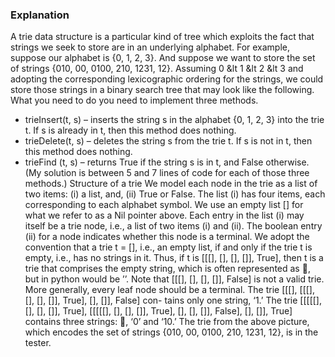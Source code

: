 ### Explanation
A trie data structure is a particular kind of tree which exploits the fact
that strings we seek to store are in an underlying alphabet. For example, suppose our alphabet
is {0, 1, 2, 3}. And suppose we want to store the set of strings {010, 00, 0100, 210, 1231, 12}.
Assuming 0 &lt 1 &lt 2 &lt 3 and adopting the corresponding lexicographic ordering for the
strings, we could store those strings in a binary search tree that may look like the following. \
What you need to do you need to implement three methods.
* trieInsert(t, s) – inserts the string s in the alphabet {0, 1, 2, 3} into the trie t. If s is
already in t, then this method does nothing.
* trieDelete(t, s) – deletes the string s from the trie t. If s is not in t, then this method
does nothing.
* trieFind (t, s) – returns True if the string s is in t, and False otherwise.
(My solution is between 5 and 7 lines of code for each of those three methods.)
Structure of a trie We model each node in the trie as a list of two items: (i) a list, and,
(ii) True or False. The list (i) has four items, each corresponding to each alphabet symbol.
We use an empty list [] for what we refer to as a Nil pointer above. Each entry in the list
(i) may itself be a trie node, i.e., a list of two items (i) and (ii). The boolean entry (ii) for a
node indicates whether this node is a terminal.
We adopt the convention that a trie t = [], i.e., an empty list, if and only if the trie t is
empty, i.e., has no strings in it. Thus, if t is [[[], [], [], []], True], then t is a trie
that comprises the empty string, which is often represented as , but in python would be ’’.
Note that [[[], [], [], []], False] is not a valid trie. More generally, every leaf node
should be a terminal. The trie [[[], [[[], [], [], []], True], [], []], False] con-
tains only one string, ‘1.’ The trie [[[[[], [], [], []], True], [[[[[], [], [], []],
True], [], [], []], False], [], []], True] contains three strings: , ‘0’ and ‘10.’ The
trie from the above picture, which encodes the set of strings {010, 00, 0100, 210, 1231, 12}, is
in the tester.
